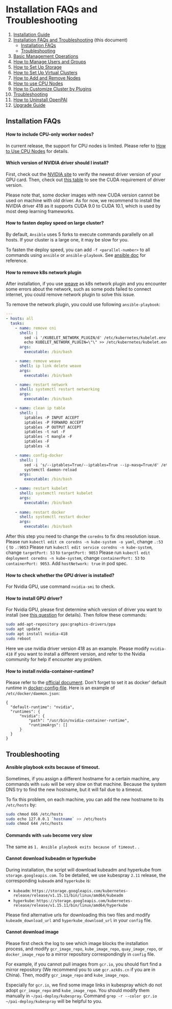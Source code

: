 # Installation FAQs and Troubleshooting

1. [Installation Guide](./installation-guide.md)
2. [Installation FAQs and Troubleshooting](./installation-faqs-and-troubleshooting.md) (this document)
    - [Installation FAQs](#installation-faqs)
    - [Troubleshooting](#troubleshooting)
3. [Basic Management Operations](./basic-management-operations.md)
4. [How to Manage Users and Groups](./how-to-manage-users-and-groups.md)
5. [How to Set Up Storage](./how-to-set-up-storage.md)
6. [How to Set Up Virtual Clusters](./how-to-set-up-virtual-clusters.md)
7. [How to Add and Remove Nodes](./how-to-add-and-remove-nodes.md)
8. [How to use CPU Nodes](./how-to-use-cpu-nodes.md)
9. [How to Customize Cluster by Plugins](./how-to-customize-cluster-by-plugins.md)
10. [Troubleshooting](./troubleshooting.md)
11. [How to Uninstall OpenPAI](./how-to-uninstall-openpai.md)
12. [Upgrade Guide](./upgrade-guide.md)

## Installation FAQs

#### How to include CPU-only worker nodes?

In current release, the support for CPU nodes is limited. Please refer to [How to Use CPU Nodes](./how-to-use-cpu-nodes.md) for details.

#### Which version of NVIDIA driver should I install?

First, check out the [NVIDIA site](https://www.nvidia.com/Download/index.aspx) to verify the newest driver version of your GPU card. Then, check out [this table](https://docs.nvidia.com/deploy/cuda-compatibility/index.html#binary-compatibility__table-toolkit-driver) to see the CUDA requirement of driver version.

Please note that, some docker images with new CUDA version cannot be used on machine with old driver. As for now, we recommend to install the NVIDIA driver 418 as it supports CUDA 9.0 to CUDA 10.1, which is used by most deep learning frameworks.

#### How to fasten deploy speed on large cluster?

By default, `Ansible` uses 5 forks to execute commands parallelly on all hosts. If your cluster is a large one, it may be slow for you.

To fasten the deploy speed, you can add `-f <parallel-number>` to all commands using `ansible` or `ansible-playbook`. See [ansible doc](https://docs.ansible.com/ansible/latest/cli/ansible.html#cmdoption-ansible-f) for reference.

#### How to remove k8s network plugin


After installation, if you use [weave](https://github.com/weaveworks/weave) as k8s network plugin and you encounter some errors about the network, such as some pods failed to connect internet, you could remove network plugin to solve this issue.

To remove the network plugin, you could use following `ansible-playbook`:
```yaml
---
- hosts: all
  tasks:
    - name: remove cni
      shell: |
        sed -i '/KUBELET_NETWORK_PLUGIN/d' /etc/kubernetes/kubelet.env
        echo KUBELET_NETWORK_PLUGIN=\"\" >> /etc/kubernetes/kubelet.env
      args:
        executable: /bin/bash

    - name: remove weave
      shell: ip link delete weave
      args:
        executable: /bin/bash

    - name: restart network
      shell: systemctl restart networking
      args:
        executable: /bin/bash

    - name: clean ip table
      shell: |
        iptables -P INPUT ACCEPT
        iptables -P FORWARD ACCEPT
        iptables -P OUTPUT ACCEPT
        iptables -t nat -F
        iptables -t mangle -F
        iptables -F
        iptables -X

    - name: config-docker
      shell: |
        sed -i 's/--iptables=True/--iptables=True --ip-masq=True/d' /etc/systemd/system/docker.service.d/docker-options.conf
        systemctl daemon-reload
      args:
        executable: /bin/bash

    - name: restart kubelet
      shell: systemctl restart kubelet
      args:
        executable: /bin/bash
    
    - name: restart docker
      shell: systemctl restart docker
      args:
        executable: /bin/bash
```

After this step you need to change the `coredns` to fix dns resolution issue.
Please run `kubectl edit cm coredns -n kube-system -o yaml`, change `.:53 {` to `.:9053`
Please run `kubectl edit service coredns -n kube-system`, change `targetPort: 53` to `targetPort: 9053`
Please run `kubectl edit deployment coredns -n kube-system`, change `containerPort: 53` to `containerPort: 9053`. Add `hostNetwork: true` in pod spec.

#### How to check whether the GPU driver is installed?

For Nvidia GPU, use command `nvidia-smi` to check.

#### How to install GPU driver?

For Nvidia GPU, please first determine which version of driver you want to install (see [this question](#which-version-of-nvidia-driver-should-i-install) for details). Then follow these commands:

```bash
sudo add-apt-repository ppa:graphics-drivers/ppa
sudo apt update
sudo apt install nvidia-418
sudo reboot
```

Here we use nvidia driver version 418 as an example. Please modify `nvidia-418` if you want to install a different version, and refer to the Nvidia community for help if encounter any problem.

#### How to install nvidia-container-runtime?

Please refer to the [official document](https://github.com/NVIDIA/nvidia-container-runtime#installation). Don't forget to set it as docker' default runtime in [docker-config-file](https://docs.docker.com/config/daemon/#configure-the-docker-daemon). Here is an example of `/etc/docker/daemon.json`:

```
{
  "default-runtime": "nvidia",
  "runtimes": {
      "nvidia": {
          "path": "/usr/bin/nvidia-container-runtime",
          "runtimeArgs": []
      }
  }
}
```

## Troubleshooting

#### Ansible playbook exits because of timeout.

Sometimes, if you assign a different hostname for a certain machine, any commands with `sudo` will be very slow on that machine. Because  the system DNS try to find the new hostname, but it will fail due to a timeout.

To fix this problem, on each machine, you can add the new hostname to its `/etc/hosts` by:

```bash
sudo chmod 666 /etc/hosts
sudo echo 127.0.0.1 `hostname` >> /etc/hosts
sudo chmod 644 /etc/hosts
```

#### Commands with `sudo` become very slow

The same as `1. Ansible playbook exits because of timeout.` .

#### Cannot download kubeadm or hyperkube

During installation, the script will download kubeadm and hyperkube from `storage.googleapis.com`. To be detailed, we use kubespray `2.11` release, the corresponding `kubeadm` and `hyperkube` is:

  - `kubeadm`: `https://storage.googleapis.com/kubernetes-release/release/v1.15.11/bin/linux/amd64/kubeadm`
  - `hyperkube`: `https://storage.googleapis.com/kubernetes-release/release/v1.15.11/bin/linux/amd64/hyperkube`

Please find alternative urls for downloading this two files and modify `kubeadm_download_url` and `hyperkube_download_url` in your `config` file.

#### Cannot download image

Please first check the log to see which image blocks the installation process, and modify `gcr_image_repo`, `kube_image_repo`, `quay_image_repo`, or `docker_image_repo` to a mirror repository correspondingly in `config` file.

For example, if you cannot pull images from `gcr.io`, you should fisrt find a mirror repository (We recommend you to use `gcr.azk8s.cn` if you are in China). Then, modify `gcr_image_repo` and `kube_image_repo`.

Especially for `gcr.io`, we find some image links in kubespray which do not adopt `gcr_image_repo` and `kube_image_repo`. You should modify them manually in `~/pai-deploy/kubespray`. Command `grep -r --color gcr.io ~/pai-deploy/kubespray` will be helpful to you.